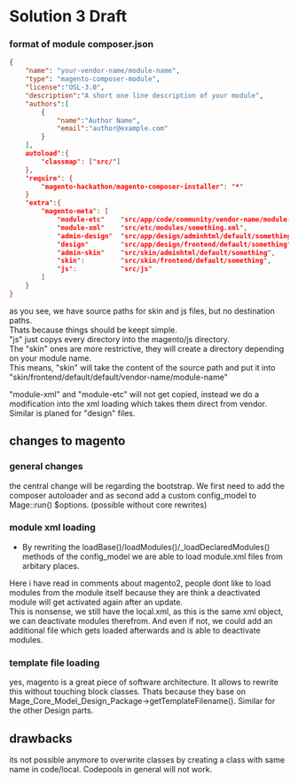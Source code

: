 
# Solution 3 Draft






### format of module composer.json


```json
{
    "name": "your-vendor-name/module-name",
    "type": "magento-composer-module",
    "license":"OSL-3.0",
    "description":"A short one line description of your module",
    "authors":[
        {
            "name":"Author Name",
            "email":"author@example.com"
        }
    ],
    autoload":{
        "classmap": ["src/"]
    },
    "require": {
        "magento-hackathon/magento-composer-installer": "*"
    }
    "extra":{
        "magento-meta": [
            "module-etc"    "src/app/code/community/vendor-name/module-name/etc"
            "module-xml"    "src/etc/modules/something.xml",
            "admin-design"  "src/app/design/adminhtml/default/something"
            "design"        "src/app/design/frontend/default/something"
            "admin-skin"    "src/skin/adminhtml/default/something",
            "skin":         "src/skin/frontend/default/something",
            "js":           "src/js"
        ]
    }
}
```

as you see, we have source paths for skin and js files, but no destination paths.  
Thats because things should be keept simple.  
"js" just copys every directory into the magento/js directory.  
The "skin" ones are more restrictive, they will create a directory depending on your module name.  
This means, "skin" will take the content of the source path and put it into "skin/frontend/default/default/vendor-name/module-name"

"module-xml" and "module-etc" will not get copied, instead we do a modification into the xml loading which takes them
direct from vendor.
Similar is planed for "design" files.



## changes to magento

### general changes

the central change will be regarding the bootstrap.
We first need to add the composer autoloader
and as second add a custom config_model to Mage::run() $options. (possible without core rewrites)


### module xml loading

* By rewriting the loadBase()/loadModules()/_loadDeclaredModules() methods
of the config_model we are able to load module.xml files from arbitary places.

Here i have read in comments about magento2, people dont like to load modules from the module itself because they
are think a deactivated module will get activated again after an update.  
This is nonsense, we still have the local.xml, as this is the same xml object, we can deactivate modules therefrom.
And even if not, we could add an additional file which gets loaded afterwards and is able to deactivate modules.

### template file loading

yes, magento is a great piece of software architecture. It allows to rewrite this without touching block classes.
Thats because they base on Mage_Core_Model_Design_Package->getTemplateFilename().
Similar for the other Design parts.


## drawbacks

its not possible anymore to overwrite classes by creating a class with same name in code/local.
Codepools in general will not work.


